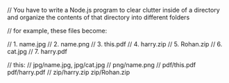 // You have to write a Node.js program to clear clutter inside of a directory and organize the contents of that directory into different folders

// for example, these files become:

// 1. name.jpg
// 2. name.png
// 3. this.pdf 
// 4. harry.zip
// 5. Rohan.zip
// 6. cat.jpg 
// 7. harry.pdf

// this: 
// jpg/name.jpg, jpg/cat.jpg 
// png/name.png 
// pdf/this.pdf pdf/harry.pdf
// zip/harry.zip zip/Rohan.zip